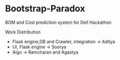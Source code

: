 # Bootstrap-Paradox
BOM and Cost prediction system for Dell Hackathon

Work Distribution
* Flask engine,DB and Crawler, integration -> Aditya
* UI, Flask engine -> Soorya
* Algo -> Ramcharan and Agastya

